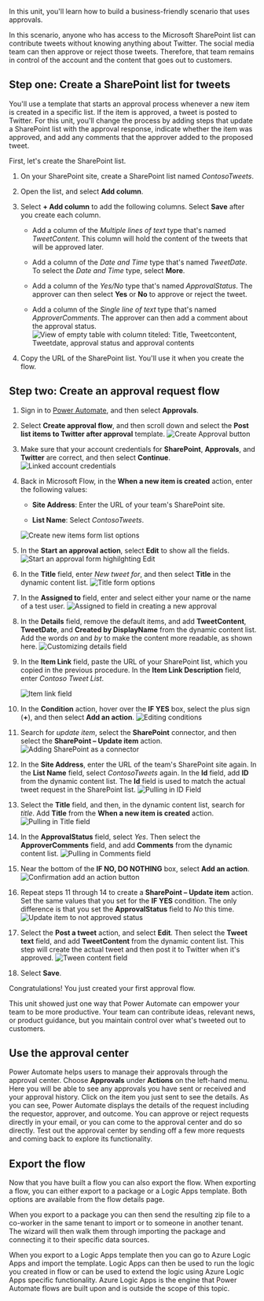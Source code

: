 In this unit, you'll learn how to build a business-friendly scenario that uses approvals.

In this scenario, anyone who has access to the Microsoft SharePoint list can contribute tweets without knowing anything about Twitter. The social media team can then approve or reject those tweets. Therefore, that team remains in control of the account and the content that goes out to customers.

## Step one: Create a SharePoint list for tweets

You'll use a template that starts an approval process whenever a new item is created in a specific list. If the item is approved, a tweet is posted to Twitter. For this unit, you'll change the process by adding steps that update a SharePoint list with the approval response, indicate whether the item was approved, and add any comments that the approver added to the proposed tweet.

First, let's create the SharePoint list.

1. On your SharePoint site, create a SharePoint list named *ContosoTweets*.

2. Open the list, and select **Add column**.

3. Select **+ Add column** to add the following columns. Select **Save** after you create each column.

    - Add a column of the *Multiple lines of text* type that's named *TweetContent*. This column will hold the content of the tweets that will be approved later.

    - Add a column of the *Date and Time* type that's named *TweetDate*. To select the *Date and Time* type, select **More**.

    - Add a column of the *Yes/No* type that's named *ApprovalStatus*. The approver can then select **Yes** or **No** to approve or reject the tweet.

    - Add a column of the *Single line of text* type that's named *ApproverComments*. The approver can then add a comment about the approval status.
    ![View of empty table with column titeled: Title, Tweetcontent, Tweetdate, approval status and approval contents](../media/new-columns.png)

4. Copy the URL of the SharePoint list. You'll use it when you create the flow.

## Step two: Create an approval request flow

1. Sign in to [Power Automate](https://ms.flow.microsoft.com/en-us/), and then select **Approvals**.

2. Select **Create approval flow**, and then scroll down and select the **Post list items to Twitter after approval** template.
    ![Create Approval button](../media/create-approval.png)

3. Make sure that your account credentials for **SharePoint**, **Approvals**, and **Twitter** are correct, and then select **Continue**.
    ![Linked account credentials](../media/verify-credentials.png)

4. Back in Microsoft Flow, in the **When a new item is created** action, enter the following values:

    - **Site Address**: Enter the URL of your team's SharePoint site.

    - **List Name**: Select *ContosoTweets*.
    
    ![Create new items form list options](../media/site-address.png)

5. In the **Start an approval action**, select **Edit** to show all the fields.
    ![Start an approval form highilghting Edit](../media/edit-all-fields.png)

6. In the **Title** field, enter *New tweet for*, and then select **Title** in the dynamic content list.
    ![Title form options](../media/tweet-title.png)

7. In the **Assigned to** field, enter and select either your name or the name of a test user.
    ![Assigned to field in creating a new approval](../media/tweet-assigned-to.png)

8. In the **Details** field, remove the default items, and add **TweetContent**, **TweetDate**, and **Created by DisplayName** from the dynamic content list. Add the words *on* and *by* to make the content more readable, as shown here.
    ![Customizing details field](../media/tweet-details.png)

9. In the **Item Link** field, paste the URL of your SharePoint list, which you copied in the previous procedure. In the **Item Link Description** field, enter *Contoso Tweet List*.
    
    ![Item link field](../media/tweet-item-link.png)

10. In the **Condition** action, hover over the **IF YES** box, select the plus sign (**+**), and then select **Add an action**.
    ![Editing conditions](../media/add-an-action.png)

11. Search for *update item*, select the **SharePoint** connector, and then select the **SharePoint – Update item** action.
    ![Adding SharePoint as a connector](../media/update-item.png)

12. In the **Site Address**, enter the URL of the team's SharePoint site again. In the **List Name** field, select *ContosoTweets* again. In the **Id** field, add **ID** from the dynamic content list. The **Id** field is used to match the actual tweet request in the SharePoint list.
    ![Pulling in ID Field](../media/address-list-id.png)

13. Select the **Title** field, and then, in the dynamic content list, search for *title*. Add **Title** from the **When a new item is created** action.
    ![Pulling in Title field](../media/add-title.png)

14. In the **ApprovalStatus** field, select *Yes*. Then select the **ApproverComments** field, and add **Comments** from the dynamic content list.
    ![Pulling in Comments field](../media/approver-status.png)

15. Near the bottom of the **IF NO, DO NOTHING** box, select **Add an action**.
    ![Confirmation add an action button](../media/add-a-no-action.png)

16. Repeat steps 11 through 14 to create a **SharePoint – Update item** action. Set the same values that you set for the **IF YES** condition. The only difference is that you set the **ApprovalStatus** field to *No* this time.
    ![Update item to not approved status](../media/status-no.png)

17. Select the **Post a tweet** action, and select **Edit**. Then select the **Tweet text** field, and add **TweetContent** from the dynamic content list. This step will create the actual tweet and then post it to Twitter when it's approved.
    ![Tween content field](../media/post-tweet.png)

18. Select **Save**.

Congratulations! You just created your first approval flow.

This unit showed just one way that Power Automate can empower your team to be more productive. Your team can contribute ideas, relevant news, or product guidance, but you maintain control over what's tweeted out to customers.

## Use the approval center

Power Automate helps users to manage their approvals through the approval center. Choose **Approvals** under **Actions** on the left-hand menu. Here you will be able to see any approvals you have sent or received and your approval history. Click on the item you just sent to see the details. As you can see, Power Automate displays the details of the request including the requestor, approver, and outcome. You can approve or reject requests directly in your email, or you can come to the approval center and do so directly. Test out the approval center by sending off a few more requests and coming back to explore its functionality.

## Export the flow

Now that you have built a flow you can also export the flow. When exporting a flow, you can either export to a package or a Logic Apps template. Both options are available from the flow details page.

When you export to a package you can then send the resulting zip file to a co-worker in the same tenant to import or to someone in another tenant. The wizard will then walk them through importing the package and connecting it to their specific data sources.

When you export to a Logic Apps template then you can go to Azure Logic Apps and import the template. Logic Apps can then be used to run the logic you created in flow or can be used to extend the logic using Azure Logic Apps specific functionality. Azure Logic Apps is the engine that Power Automate flows are built upon and is outside the scope of this topic.
